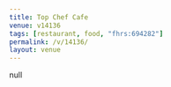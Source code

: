 ```yaml
---
title: Top Chef Cafe
venue: v14136
tags: [restaurant, food, "fhrs:694282"]
permalink: /v/14136/
layout: venue
---
```

null